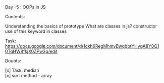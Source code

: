 Day -5 : OOPs in JS

Contents:

Understanding the basics of prototype
What are classes in js?
constructor
use of this keyword in classes

Task: https://docs.google.com/document/d/1ckh6RegMhmyBwqbbtYHygA8Y0Q10TqHW8fkjX0ZPw3g/edit

Doubts:

[x] Task: median  
[x] sort method - array
